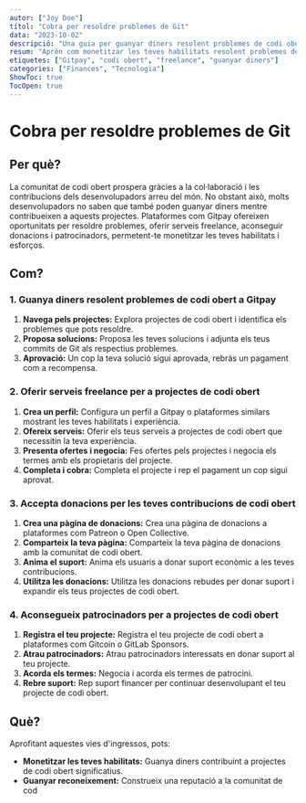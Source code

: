 ```yaml
---
autor: ["Joy Doe"]
títol: "Cobra per resoldre problemes de Git"
data: "2023-10-02"
descripció: "Una guia per guanyar diners resolent problemes de codi obert i contribuint a projectes a Gitpay i altres plataformes similars."
resum: "Aprèn com monetitzar les teves habilitats resolent problemes de codi obert, oferint serveis freelance, acceptant donacions i aconseguint patrocinadors a Gitpay i altres plataformes."
etiquetes: ["Gitpay", "codi obert", "freelance", "guanyar diners"]
categories: ["Finances", "Tecnologia"]
ShowToc: true
TocOpen: true
---
```


# Cobra per resoldre problemes de Git

## Per què?

La comunitat de codi obert prospera gràcies a la col·laboració i les contribucions dels desenvolupadors arreu del món. No obstant això, molts desenvolupadors no saben que també poden guanyar diners mentre contribueixen a aquests projectes. Plataformes com Gitpay ofereixen oportunitats per resoldre problemes, oferir serveis freelance, aconseguir donacions i patrocinadors, permetent-te monetitzar les teves habilitats i esforços.

## Com?

### 1. Guanya diners resolent problemes de codi obert a Gitpay

1. **Navega pels projectes:** Explora projectes de codi obert i identifica els problemes que pots resoldre.
2. **Proposa solucions:** Proposa les teves solucions i adjunta els teus commits de Git als respectius problemes.
3. **Aprovació:** Un cop la teva solució sigui aprovada, rebràs un pagament com a recompensa.

### 2. Oferir serveis freelance per a projectes de codi obert

1. **Crea un perfil:** Configura un perfil a Gitpay o plataformes similars mostrant les teves habilitats i experiència.
2. **Ofereix serveis:** Oferir els teus serveis a projectes de codi obert que necessitin la teva experiència.
3. **Presenta ofertes i negocia:** Fes ofertes pels projectes i negocia els termes amb els propietaris del projecte.
4. **Completa i cobra:** Completa el projecte i rep el pagament un cop sigui aprovat.

### 3. Accepta donacions per les teves contribucions de codi obert

1. **Crea una pàgina de donacions:** Crea una pàgina de donacions a plataformes com Patreon o Open Collective.
2. **Comparteix la teva pàgina:** Comparteix la teva pàgina de donacions amb la comunitat de codi obert.
3. **Anima el suport:** Anima els usuaris a donar suport econòmic a les teves contribucions.
4. **Utilitza les donacions:** Utilitza les donacions rebudes per donar suport i expandir els teus projectes de codi obert.

### 4. Aconsegueix patrocinadors per a projectes de codi obert

1. **Registra el teu projecte:** Registra el teu projecte de codi obert a plataformes com Gitcoin o GitLab Sponsors.
2. **Atrau patrocinadors:** Atrau patrocinadors interessats en donar suport al teu projecte.
3. **Acorda els termes:** Negocia i acorda els termes de patrocini.
4. **Rebre suport:** Rep suport financer per continuar desenvolupant el teu projecte de codi obert.

## Què?

Aprofitant aquestes vies d'ingressos, pots:

- **Monetitzar les teves habilitats:** Guanya diners contribuint a projectes de codi obert significatius.
- **Guanyar reconeixement:** Construeix una reputació a la comunitat de cod